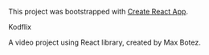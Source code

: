 This project was bootstrapped with [Create React App](https://github.com/facebook/create-react-app).

Kodflix

A video project using React library, created by Max Botez.